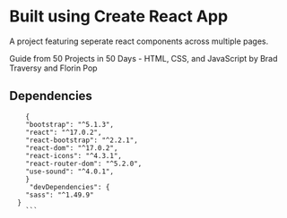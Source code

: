 # Built using Create React App

A project featuring seperate react components across multiple pages.

Guide from 50 Projects in 50 Days - HTML, CSS, and JavaScript by
Brad Traversy and Florin Pop

## Dependencies

````
    {
    "bootstrap": "^5.1.3",
    "react": "^17.0.2",
    "react-bootstrap": "^2.2.1",
    "react-dom": "^17.0.2",
    "react-icons": "^4.3.1",
    "react-router-dom": "^5.2.0",
    "use-sound": "^4.0.1",
    }
     "devDependencies": {
    "sass": "^1.49.9"
  }
    ```
````
